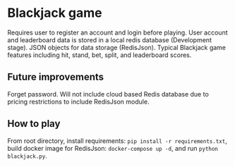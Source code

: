 # Blackjack game

Requires user to register an account and login before playing. User account and leaderboard data is stored in a local redis database (Development stage).
JSON objects for data storage (RedisJson).
Typical Blackjack game features including hit, stand, bet, split, and leaderboard scores.

## Future improvements

Forget password.
Will not include cloud based Redis database due to pricing restrictions to include RedisJson module.

## How to play

From root directory, install requirements: `pip install -r requirements.txt`, build docker image for RedisJson: `docker-compose up -d`, and run `python blackjack.py`.
